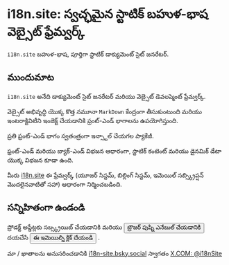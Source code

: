 # i18n.site: స్వచ్ఛమైన స్టాటిక్ బహుళ-భాష వెబ్సైట్ ఫ్రేమ్వర్క్

`i18n.site` బహుళ-భాష, పూర్తిగా స్టాటిక్ డాక్యుమెంట్ సైట్ జనరేటర్.

## ముందుమాట

`i18n.site` అనేది డాక్యుమెంట్ సైట్ జనరేటర్ మరియు వెబ్సైట్ డెవలప్మెంట్ ఫ్రేమ్వర్క్.

వెబ్సైట్ అభివృద్ధి యొక్క కొత్త నమూనా `MarkDown` కేంద్రంగా తీసుకుంటుంది మరియు ఇంటరాక్టివిటీని ఇంజెక్ట్ చేయడానికి ఫ్రంట్-ఎండ్ భాగాలను ఉపయోగిస్తుంది.

ప్రతి ఫ్రంట్-ఎండ్ భాగం స్వతంత్రంగా ఇన్స్టాల్ చేయగల ప్యాకేజీ.

ఫ్రంట్-ఎండ్ మరియు బ్యాక్-ఎండ్ విభజన ఆధారంగా, స్టాటిక్ కంటెంట్ మరియు డైనమిక్ డేటా యొక్క విభజన కూడా ఉంది.

మీరు [i18n.site](/) ఈ ఫ్రేమ్వర్క్ (యూజర్ సిస్టమ్, బిల్లింగ్ సిస్టమ్, ఇమెయిల్ సబ్స్క్రిప్షన్ మొదలైనవాటితో సహా) ఆధారంగా నిర్మించబడింది.

## సన్నిహితంగా ఉండండి

ప్రోడక్ట్ అప్డేట్లకు సబ్స్క్రయిబ్ చేయడానికి మరియు <button onclick="webpush()">బ్రౌజర్ పుష్ని ఎనేబుల్ చేయడానికి</button> దయచేసి <button onclick="mailsub()">ఈ ఇమెయిల్ని క్లిక్ చేయండి</button> .

మా / ఖాతాలను అనుసరించడానికి [i18n-site.bsky.social](https://bsky.app/profile/i18n-site.bsky.social) స్వాగతం [X.COM: @i18nSite](https://x.com/i18nSite)